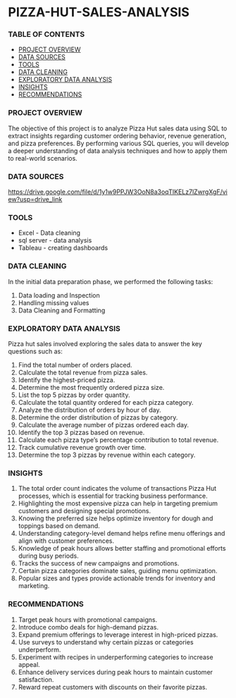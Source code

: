 # PIZZA-HUT-SALES-ANALYSIS

### TABLE OF CONTENTS

- [PROJECT OVERVIEW](#project-overview)
- [DATA SOURCES](#data-sources)
- [TOOLS](#tools)
- [DATA CLEANING](#data-cleaning)
- [EXPLORATORY DATA ANALYSIS](#exploratory-data-analysis)
- [INSIGHTS](#insights)
- [RECOMMENDATIONS](#recommendations)

### PROJECT OVERVIEW

The objective of this project is to analyze Pizza Hut sales data using SQL to extract insights
regarding customer ordering behavior, revenue generation, and pizza preferences. By
performing various SQL queries, you will develop a deeper understanding of data analysis
techniques and how to apply them to real-world scenarios.

### DATA SOURCES

https://drive.google.com/file/d/1y1w9PPJW3OoN8a3oqTIKELz7lZwrgXgF/view?usp=drive_link

### TOOLS

- Excel - Data cleaning  
- sql server - data analysis
- Tableau - creating dashboards

### DATA CLEANING

In the initial data preparation phase, we performed the following tasks:

  1. Data loading and Inspection 
  2. Handling missing values 
  3. Data Cleaning and Formatting

### EXPLORATORY DATA ANALYSIS

Pizza hut sales involved exploring the sales data to answer the key questions such as:

1. Find the total number of orders placed.
2. Calculate the total revenue from pizza sales.
3. Identify the highest-priced pizza.
4. Determine the most frequently ordered pizza size.
5. List the top 5 pizzas by order quantity.
6. Calculate the total quantity ordered for each pizza category.
7. Analyze the distribution of orders by hour of day.
8. Determine the order distribution of pizzas by category.
9. Calculate the average number of pizzas ordered each day.
10. Identify the top 3 pizzas based on revenue.
11. Calculate each pizza type’s percentage contribution to total revenue.
12. Track cumulative revenue growth over time.
13. Determine the top 3 pizzas by revenue within each category.

### INSIGHTS

1. The total order count indicates the volume of transactions Pizza Hut processes, which is essential for tracking business performance.
2. Highlighting the most expensive pizza can help in targeting premium customers and designing special promotions.
3. Knowing the preferred size helps optimize inventory for dough and toppings based on demand.
4. Understanding category-level demand helps refine menu offerings and align with customer preferences.
5. Knowledge of peak hours allows better staffing and promotional efforts during busy periods.
6. Tracks the success of new campaigns and promotions.
7. Certain pizza categories dominate sales, guiding menu optimization.
8. Popular sizes and types provide actionable trends for inventory and marketing.

### RECOMMENDATIONS

1. Target peak hours with promotional campaigns.
2. Introduce combo deals for high-demand pizzas.
3. Expand premium offerings to leverage interest in high-priced pizzas.
4. Use surveys to understand why certain pizzas or categories underperform.
5. Experiment with recipes in underperforming categories to increase appeal.
6. Enhance delivery services during peak hours to maintain customer satisfaction.
7. Reward repeat customers with discounts on their favorite pizzas.

